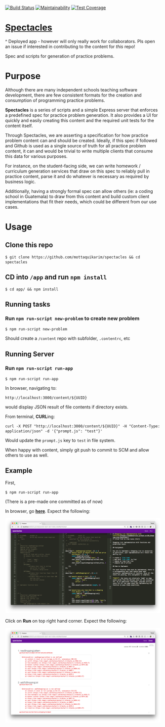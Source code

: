 [![Build Status](https://travis-ci.org/mottaquikarim/spectacles.svg?branch=master)](https://travis-ci.org/mottaquikarim/spectacles) [![Maintainability](https://api.codeclimate.com/v1/badges/31dbc7931f1615720f64/maintainability)](https://codeclimate.com/github/mottaquikarim/spectacles/maintainability) [![Test Coverage](https://api.codeclimate.com/v1/badges/31dbc7931f1615720f64/test_coverage)](https://codeclimate.com/github/mottaquikarim/spectacles/test_coverage)

# [Spectacles](https://spectacles.surge.sh/#/)
^ Deployed app - however will only really work for collaborators. Pls open an issue if interested in contributing to the content for *this* repo!

Spec and scripts for generation of practice problems.

# Purpose

Although there are many independent schools teaching software development, there are few consistent formats for the creation and consumption of programming practice problems.

**Spectacles** is a series of scripts and a simple Express server that enforces a predefined spec for practice problem generation. It also provides a UI for quickly and easily creating this content and the required unit tests for the content itself.

Through Spectacles, we are asserting a specification for how practice problem content can and should be created. Ideally, if this spec if followed and Github is used as a single source of truth for all practice problem content, it can and would be trivial to write multiple clients that consume this data for various purposes.

For instance, on the student-facing side, we can write homework / curriculum generation services that draw on this spec to reliably pull in practice content, parse it and do whatever is necessary as required by business logic.

Additionally, having a strongly formal spec can allow others (ie: a coding school in Guatemala) to draw from this content and build custom client implementations that fit their needs, which could be different from our use cases.

# Usage

## Clone this repo

```
$ git clone https://github.com/mottaquikarim/spectacles && cd spectacles
```

## CD into `/app` and run `npm install`

```
$ cd app/ && npm install
```

## Running tasks

### Run `npm run-script new-problem` to create new problem

```
$ npm run-script new-problem
```

Should create a `/content` repo with subfolder, `.contentrc`, etc

## Running Server

### Run `npm run-script run-app`

```
$ npm run-script run-app
```

In browser, navigating to:

```
http://localhost:3000/content/${UUID}
```

would display JSON result of file contents if directory exists.

From terminal, **CURL**ing:
```
curl -X POST "http://localhost:3000/content/${UUID}" -H "Content-Type: application/json" -d '{"prompt.js": "test"}'
```
Would update the `prompt.js` key to `test` in file system.

When happy with content, simply git push to commit to SCM and allow others to use as well.

## Example

First,

```
$ npm run-script run-app
```

(There is a pre-made one committed as of now)

In browser, go **[here](http://localhost:3000/?uuid=62e2c530-32d7-4b17-835c-b02f8a137a4a#)**. Expect the following:

![scrn1](https://github.com/mottaquikarim/spectacles/blob/master/assets/scrn1.png?raw=true)

Click on **Run** on top right hand corner. Expect the following:

![scren2](https://github.com/mottaquikarim/spectacles/blob/master/assets/scrn2.png?raw=true)

